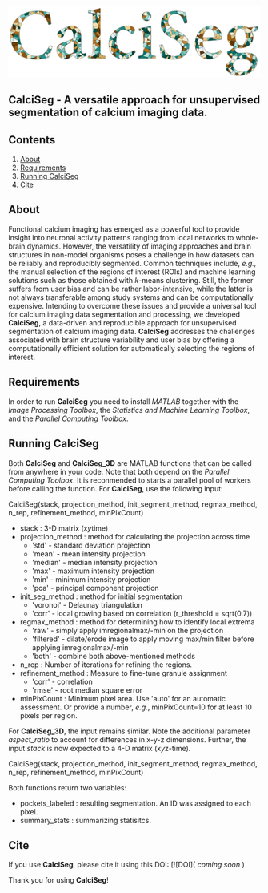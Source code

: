 ![alt text][logo]

[logo]: CalciSeg_logo.png

## CalciSeg - A versatile approach for unsupervised segmentation of calcium imaging data.


Contents
--------
1.	[About](#about)  
2.	[Requirements](#requirements)  
3.	[Running CalciSeg](#running-calciseg)  
4.	[Cite](#cite)


About
------
Functional calcium imaging has emerged as a powerful tool to provide insight into neuronal activity patterns ranging from local networks to whole-brain dynamics. However, the versatility of imaging approaches and brain structures in non-model organisms poses a challenge in how datasets can be reliably and reproducibly segmented. Common techniques include, *e.g.,* the manual selection of the regions of interest (ROIs) and machine learning solutions such as those obtained with *k*-means clustering. Still, the former suffers from user bias and can be rather labor-intensive, while the latter is not always transferable among study systems and can be computationally expensive. Intending to overcome these issues and provide a universal tool for calcium imaging data segmentation and processing, we developed **CalciSeg**, a data-driven and reproducible approach for unsupervised segmentation of calcium imaging data. **CalciSeg** addresses the challenges associated with brain structure variability and user bias by offering a computationally efficient solution for automatically selecting the regions of interest.


Requirements
------------
In order to run **CalciSeg** you need to install *MATLAB* together with the *Image Processing Toolbox*, the *Statistics and Machine Learning Toolbox*, and the *Parallel Computing Toolbox*.


Running CalciSeg
----------------
Both **CalciSeg** and **CalciSeg_3D** are MATLAB functions that can be called from anywhere in your code. Note that both depend on the *Parallel Computing Toolbox*. It is reconmended to starts a parallel pool of workers before calling the function.
For **CalciSeg**, use the following input:

CalciSeg(stack, projection_method, init_segment_method, regmax_method, n_rep, refinement_method, minPixCount)
- stack : 3-D matrix (x*y*time)
- projection_method : method for calculating the projection across time
	- 'std'    - standard deviation projection
	- 'mean'   - mean intensity projection
	- 'median' - median intensity projection
	- 'max'    - maximum intensity projection
	- 'min'    - minimum intensity projection
	- 'pca'    - principal component projection
- init_seg_method : method for initial segmentation
	- 'voronoi'  - Delaunay triangulation
	- 'corr'     - local growing based on correlation (r_threshold = sqrt(0.7))
- regmax_method : method for determining how to identify local extrema                          
	- 'raw'      - simply apply imregionalmax/-min on the projection
	- 'filtered' - dilate/erode image to apply moving max/min filter before applying imregionalmax/-min                                           
	- 'both'     - combine both above-mentioned methods
- n_rep : Number of iterations for refining the regions.
- refinement_method : Measure to fine-tune granule assignment
	- 'corr' - correlation
	- 'rmse'  - root median square error
- minPixCount : Minimum pixel area. Use 'auto' for an automatic assessment. Or provide a number, *e.g.*, minPixCount=10 for at least 10 pixels per region.

For **CalciSeg_3D**, the input remains similar. Note the additional parameter *aspect_ratio* to account for differences in x-y-z dimensions. Further, the input *stack* is now expected to a 4-D matrix (x*y*z-time).

CalciSeg(stack, projection_method, init_segment_method, regmax_method, n_rep, refinement_method, minPixCount)

Both functions return two variables:
- pockets_labeled : resulting segmentation. An ID was assigned to each pixel.
- summary_stats : summarizing statisitcs.

Cite
----
If you use **CalciSeg**, please cite it using this DOI:
[![DOI]( *coming soon* )

Thank you for using **CalciSeg**!